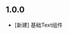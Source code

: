 <!--
 * @Author: lipeng 1162423147@qq.com
 * @Date: 2023-09-23 20:42:31
 * @LastEditors: lipeng 1162423147@qq.com
 * @LastEditTime: 2023-09-23 20:45:13
 * @FilePath: /phoenix_text/CHANGELOG.md
 * @Description: 这是默认设置,请设置`customMade`, 打开koroFileHeader查看配置 进行设置: https://github.com/OBKoro1/koro1FileHeader/wiki/%E9%85%8D%E7%BD%AE
-->
## 1.0.0

* [新建] 基础Text组件
